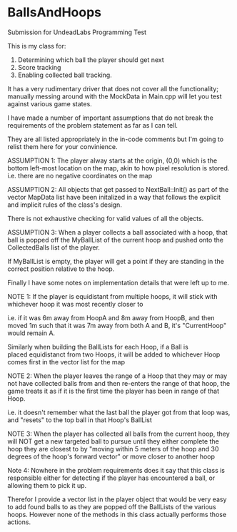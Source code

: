 # BallsAndHoops
Submission for UndeadLabs Programming Test

This is my class for:
1. Determining which ball the player should get next
2. Score tracking
3. Enabling collected ball tracking.

It has a very rudimentary driver that does not cover all the functionality; manually messing
around with the MockData in Main.cpp will let you test against various game states.

I have made a number of important assumptions that do not break 
the requirements of the problem statement as far as I can tell.

They are all listed appropriately in the in-code comments but 
I'm going to relist them here for your convinience.

ASSUMPTION 1:
The player alway starts at the origin, (0,0) which is the bottom left-most 
location on the map, akin to how pixel resolution is stored.
i.e. there are no negative coordinates on the map

ASSUMPTION 2:
All objects that get passed to NextBall::Init() as part of the 
vector<MapData> MapData list have been initalized in a way that 
follows the explicit and implicit rules of the class's design.

There is not exhaustive checking for valid values of all the objects.

ASSUMPTION 3:
When a player collects a ball associated with a hoop, that ball 
is popped off the MyBallList of the current hoop and pushed onto 
the CollectedBalls list of the player. 

If MyBallList is empty, the player will get a point if
they are standing in the correct position relative to
the hoop.


Finally I have some notes on implementation details that were left up to me.

NOTE 1: 
If the player is equidistant from multiple hoops, it will
stick with whichever hoop it was most recently closer to

i.e. if it was 6m away from HoopA and 8m away from HoopB,
and then moved 1m such that it was 7m away from both A and B,
it's "CurrentHoop" would remain A.

Similarly when building the BallLists for each Hoop, if a Ball is  
placed equidistanct from two Hoops, it will be added to whichever
Hoop comes first in the vector<Hoops> list for the map

NOTE 2:
When the player leaves the range of a Hoop that they may 
or may not have collected balls from and then re-enters 
the range of that hoop, the game treats it as if it is
the first time the player has been in range of that Hoop. 

i.e. it doesn't remember what the last ball the player got from that 
loop was, and "resets" to the top ball in that Hoop's BallList

NOTE 3:
When the player has collected all balls from the current hoop, 
they will NOT get a new targeted ball to pursue until they either
complete the hoop they are closest to by "moving within 5 meters 
of the hoop and 30 degrees of the hoop's forward vector" or move
closer to another hoop

Note 4:
Nowhere in the problem requirements does it say that this class is
responsible either for detecting if the player has encountered a ball,
or allowing them to pick it up. 

Therefor I provide a vector<Ball> list in the player object that would
be very easy to add found balls to as they are popped off the BallLists
of the various hoops. However none of the methods in this class actually
performs those actions.
